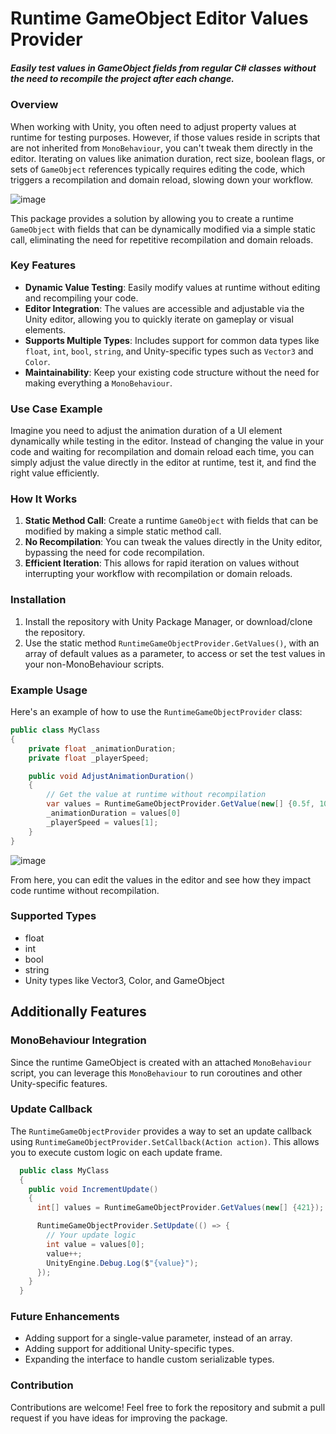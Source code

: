 # Runtime GameObject Editor Values Provider

##### Easily test values in GameObject fields from regular C# classes without the need to recompile the project after each change.

### Overview

When working with Unity, you often need to adjust property values at runtime for testing purposes. However, if those values reside in scripts that are not inherited from `MonoBehaviour`, you can't tweak them directly in the editor. Iterating on values like animation duration, rect size, boolean flags, or sets of `GameObject` references typically requires editing the code, which triggers a recompilation and domain reload, slowing down your workflow.

![image](https://github.com/user-attachments/assets/399a3f07-4474-4a30-b73b-8c85d7c1c7d4)

This package provides a solution by allowing you to create a runtime `GameObject` with fields that can be dynamically modified via a simple static call, eliminating the need for repetitive recompilation and domain reloads.

### Key Features

- **Dynamic Value Testing**: Easily modify values at runtime without editing and recompiling your code.
- **Editor Integration**: The values are accessible and adjustable via the Unity editor, allowing you to quickly iterate on gameplay or visual elements.
- **Supports Multiple Types**: Includes support for common data types like `float`, `int`, `bool`, `string`, and Unity-specific types such as `Vector3` and `Color`.
- **Maintainability**: Keep your existing code structure without the need for making everything a `MonoBehaviour`.

### Use Case Example

Imagine you need to adjust the animation duration of a UI element dynamically while testing in the editor. Instead of changing the value in your code and waiting for recompilation and domain reload each time, you can simply adjust the value directly in the editor at runtime, test it, and find the right value efficiently.

### How It Works

1. **Static Method Call**: Create a runtime `GameObject` with fields that can be modified by making a simple static method call.
2. **No Recompilation**: You can tweak the values directly in the Unity editor, bypassing the need for code recompilation.
3. **Efficient Iteration**: This allows for rapid iteration on values without interrupting your workflow with recompilation or domain reloads.

### Installation

1. Install the repository with Unity Package Manager, or download/clone the repository.
2. Use the static method `RuntimeGameObjectProvider.GetValues()`, with an array of default values as a parameter, to access or set the test values in your non-MonoBehaviour scripts.

### Example Usage

Here's an example of how to use the `RuntimeGameObjectProvider` class:

```csharp
public class MyClass
{
    private float _animationDuration;
    private float _playerSpeed;

    public void AdjustAnimationDuration()
    {
        // Get the value at runtime without recompilation
        var values = RuntimeGameObjectProvider.GetValue(new[] {0.5f, 10f}); // default values to start with
        _animationDuration = values[0]
        _playerSpeed = values[1];
    }
}
```

![image](https://github.com/user-attachments/assets/050627e2-ef2b-4828-8328-23453c770a01)

From here, you can edit the values in the editor and see how they impact code runtime without recompilation.

### Supported Types
- float
- int
- bool
- string
- Unity types like Vector3, Color, and GameObject

## Additionally Features
### MonoBehaviour Integration
Since the runtime GameObject is created with an attached `MonoBehaviour` script, you can leverage this `MonoBehaviour` to run coroutines and other Unity-specific features.

### Update Callback
The `RuntimeGameObjectProvider` provides a way to set an update callback using `RuntimeGameObjectProvider.SetCallback(Action action)`. This allows you to execute custom logic on each update frame.
```csharp
  public class MyClass
  {
    public void IncrementUpdate()
    {
      int[] values = RuntimeGameObjectProvider.GetValues(new[] {421});

      RuntimeGameObjectProvider.SetUpdate(() => {
        // Your update logic
        int value = values[0];
        value++;
        UnityEngine.Debug.Log($"{value}");
      });
    }
  }
```

### Future Enhancements
- Adding support for a single-value parameter, instead of an array.
- Adding support for additional Unity-specific types.
- Expanding the interface to handle custom serializable types.

### Contribution
Contributions are welcome! Feel free to fork the repository and submit a pull request if you have ideas for improving the package.
